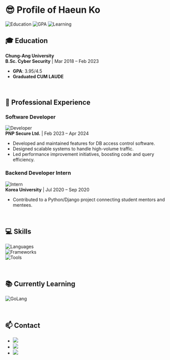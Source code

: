 # 😎 Profile of Haeun Ko

![Education](https://img.shields.io/badge/Education-B.Sc._Cyber_Security-blue)
![GPA](https://img.shields.io/badge/GPA-3.95%2F4.5-brightgreen)
![Learning](https://img.shields.io/badge/Currently_Learning-GoLang-yellow)  

## 🎓 Education
**Chung-Ang University**  
**B.Sc. Cyber Security** | Mar 2018 – Feb 2023  
- **GPA**: 3.95/4.5  
- **Graduated CUM LAUDE**  
  
<br>

## 💼 Professional Experience

### Software Developer  
![Developer](https://img.shields.io/badge/Role-Software_Developer-blue) <br>
**PNP Secure Ltd.** | Feb 2023 – Apr 2024  
- Developed and maintained features for DB access control software.
- Designed scalable systems to handle high-volume traffic.
- Led performance improvement initiatives, boosting code and query efficiency.

### Backend Developer Intern  
![Intern](https://img.shields.io/badge/Role-Backend_Developer_Intern-lightgrey) <br>
**Korea University** | Jul 2020 – Sep 2020  
- Contributed to a Python/Django project connecting student mentors and mentees.

<br>

## 💻 Skills

![Languages](https://img.shields.io/badge/Languages-Python%2C_C%2FC++%2C_SQL%2C_JavaScript%2C_Java-informational)  
![Frameworks](https://img.shields.io/badge/Frameworks-React.js%2C_Spring_Boot-lightblue)  
![Tools](https://img.shields.io/badge/Tools-Git%2C_Docker%2C_Wireshark-orange)

<br>

## 📚 Currently Learning  
![GoLang](https://img.shields.io/badge/Language-GoLang-yellow)

<br>

## 📫 Contact
- [<img src="https://img.shields.io/badge/Haeun_LinkedIn-0077B5?style=flat&logo=LinkedIn&logoColor=white"/>](https://www.linkedin.com/in/haeun-ko-a9b80a183/)
- [<img src="https://img.shields.io/badge/Haeun_Website-663399?style=flat&logo=webtrees&logoColor=white"/>](https://https://hekoh99.github.io/)
- <img src="https://img.shields.io/badge/haeun.ko99@gmail.com-EA4335?style=flat&logo=Gmail&logoColor=white"/> 